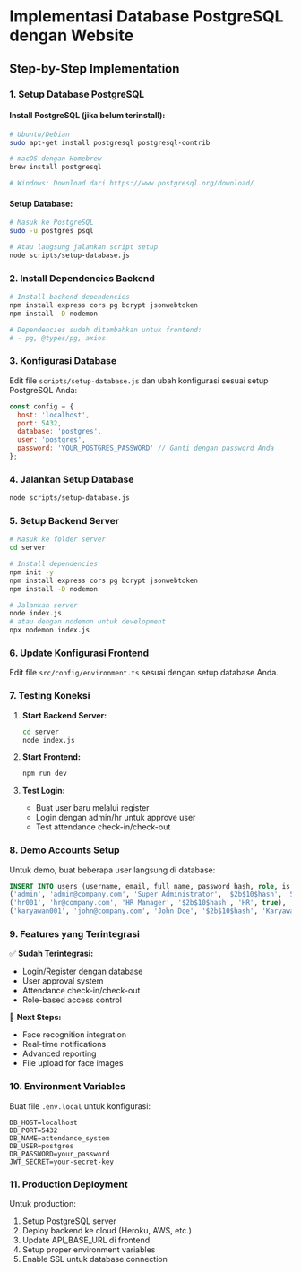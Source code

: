 
# Implementasi Database PostgreSQL dengan Website

## Step-by-Step Implementation

### 1. Setup Database PostgreSQL

#### Install PostgreSQL (jika belum terinstall):
```bash
# Ubuntu/Debian
sudo apt-get install postgresql postgresql-contrib

# macOS dengan Homebrew
brew install postgresql

# Windows: Download dari https://www.postgresql.org/download/
```

#### Setup Database:
```bash
# Masuk ke PostgreSQL
sudo -u postgres psql

# Atau langsung jalankan script setup
node scripts/setup-database.js
```

### 2. Install Dependencies Backend

```bash
# Install backend dependencies
npm install express cors pg bcrypt jsonwebtoken
npm install -D nodemon

# Dependencies sudah ditambahkan untuk frontend:
# - pg, @types/pg, axios
```

### 3. Konfigurasi Database

Edit file `scripts/setup-database.js` dan ubah konfigurasi sesuai setup PostgreSQL Anda:

```javascript
const config = {
  host: 'localhost',
  port: 5432,
  database: 'postgres',
  user: 'postgres',
  password: 'YOUR_POSTGRES_PASSWORD' // Ganti dengan password Anda
};
```

### 4. Jalankan Setup Database

```bash
node scripts/setup-database.js
```

### 5. Setup Backend Server

```bash
# Masuk ke folder server
cd server

# Install dependencies
npm init -y
npm install express cors pg bcrypt jsonwebtoken
npm install -D nodemon

# Jalankan server
node index.js
# atau dengan nodemon untuk development
npx nodemon index.js
```

### 6. Update Konfigurasi Frontend

Edit file `src/config/environment.ts` sesuai dengan setup database Anda.

### 7. Testing Koneksi

1. **Start Backend Server:**
   ```bash
   cd server
   node index.js
   ```

2. **Start Frontend:**
   ```bash
   npm run dev
   ```

3. **Test Login:**
   - Buat user baru melalui register
   - Login dengan admin/hr untuk approve user
   - Test attendance check-in/check-out

### 8. Demo Accounts Setup

Untuk demo, buat beberapa user langsung di database:

```sql
INSERT INTO users (username, email, full_name, password_hash, role, is_approved) VALUES
('admin', 'admin@company.com', 'Super Administrator', '$2b$10$hash', 'Super Admin', true),
('hr001', 'hr@company.com', 'HR Manager', '$2b$10$hash', 'HR', true),
('karyawan001', 'john@company.com', 'John Doe', '$2b$10$hash', 'Karyawan', true);
```

### 9. Features yang Terintegrasi

✅ **Sudah Terintegrasi:**
- Login/Register dengan database
- User approval system
- Attendance check-in/check-out
- Role-based access control

🔄 **Next Steps:**
- Face recognition integration
- Real-time notifications
- Advanced reporting
- File upload for face images

### 10. Environment Variables

Buat file `.env.local` untuk konfigurasi:

```env
DB_HOST=localhost
DB_PORT=5432
DB_NAME=attendance_system
DB_USER=postgres
DB_PASSWORD=your_password
JWT_SECRET=your-secret-key
```

### 11. Production Deployment

Untuk production:
1. Setup PostgreSQL server
2. Deploy backend ke cloud (Heroku, AWS, etc.)
3. Update API_BASE_URL di frontend
4. Setup proper environment variables
5. Enable SSL untuk database connection
```
